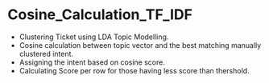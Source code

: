 # Cosine_Calculation_TF_IDF

* Clustering Ticket using LDA Topic Modelling.
* Cosine calculation between topic vector and the best matching manually clustered intent.
* Assigning the intent based on cosine score.
* Calculating Score per row for those having less score than thershold. 
